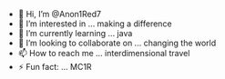 - 👋 Hi, I’m @Anon1Red7
- 👀 I’m interested in ... making a difference
- 🌱 I’m currently learning ... java
- 💞️ I’m looking to collaborate on ... changing the world
- 📫 How to reach me ... interdimensional travel
- ⚡ Fun fact: ... MC1R

<!---
Anon1Red7/Anon1Red7 is a ✨ special ✨ repository because its `README.md` (this file) appears on your GitHub profile.
You can click the Preview link to take a look at your changes.
--->
